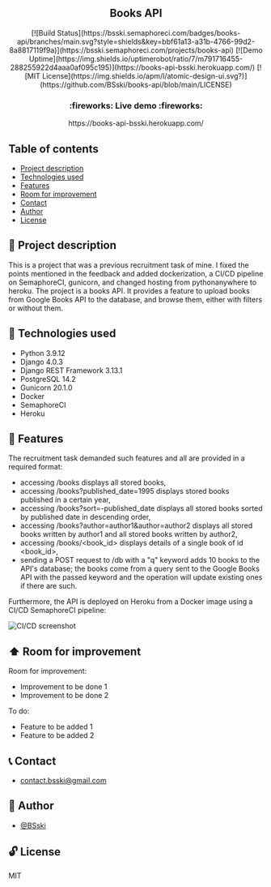 <p align="center">
  <h2 align="center">Books API</h2>
</p>


<div markdown="1" align="center">
[![Build Status](https://bsski.semaphoreci.com/badges/books-api/branches/main.svg?style=shields&key=bbf61a13-a31b-4766-99d2-8a8817119f9a)](https://bsski.semaphoreci.com/projects/books-api)
[![Demo Uptime](https://img.shields.io/uptimerobot/ratio/7/m791716455-288255922d4aaa0af095c195)](https://books-api-bsski.herokuapp.com/)
[![MIT License](https://img.shields.io/apm/l/atomic-design-ui.svg?)](https://github.com/BSski/books-api/blob/main/LICENSE)

</div>


<h3 align="center">
  :fireworks: Live demo :fireworks:
</h3>

<p align="center">
  https://books-api-bsski.herokuapp.com/
</p>



## Table of contents
* [Project description](#scroll-project-description)
* [Technologies used](#hammer-technologies-used)
* [Features](#rocket-features)
* [Room for improvement](#arrow_up-room-for-improvement)
* [Contact](#telephone_receiver-contact)
* [Author](#construction_worker-author)
* [License](#unlock-license)


## :scroll: Project description
This is a project that was a previous recruitment task of mine. I fixed the points mentioned in the feedback and added dockerization, a CI/CD pipeline on SemaphoreCI, gunicorn, and changed hosting from pythonanywhere to heroku.
The project is a books API. It provides a feature to upload books from Google Books API to the database, and browse them, either with filters or without them.


## :hammer: Technologies used
- Python 3.9.12
- Django 4.0.3
- Django REST Framework 3.13.1 
- PostgreSQL 14.2
- Gunicorn 20.1.0
- Docker
- SemaphoreCI
- Heroku


## :rocket: Features
The recruitment task demanded such features and all are provided in a required format:
- accessing /books displays all stored books,
- accessing /books?published_date=1995 displays stored books published in a certain year,
- accessing /books?sort=-published_date displays all stored books sorted by published date in descending order,
- accessing /books?author=author1&author=author2 displays all stored books written by author1 and all stored books written by author2,
- accessing /books/<book_id> displays details of a single book of id <book_id>,
- sending a POST request to /db with a "q" keyword adds 10 books to the API's database; the books come from a query sent to the Google Books API with the passed keyword and the operation will update existing ones if there are such.

Furthermore, the API is deployed on Heroku from a Docker image using a CI/CD SemaphoreCI pipeline:

![CI/CD screenshot](https://i.imgur.com/sRgpdtM.png)


## :arrow_up: Room for improvement

Room for improvement:
- Improvement to be done 1
- Improvement to be done 2

To do:
- Feature to be added 1
- Feature to be added 2


## :telephone_receiver: Contact
- <contact.bsski@gmail.com>


## :construction_worker: Author

- [@BSski](https://www.github.com/BSski)


## :unlock: License
MIT
